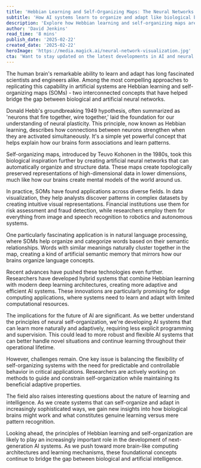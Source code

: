 ```yaml
---
title: 'Hebbian Learning and Self-Organizing Maps: The Neural Networks That Shape Themselves'
subtitle: 'How AI systems learn to organize and adapt like biological brains'
description: 'Explore how Hebbian learning and self-organizing maps are revolutionizing artificial intelligence by mimicking the brain's ability to learn and adapt. From natural language processing to financial analysis, these bio-inspired approaches are creating more flexible and efficient AI systems that could shape the future of machine learning.'
author: 'David Jenkins'
read_time: '8 mins'
publish_date: '2025-02-22'
created_date: '2025-02-22'
heroImage: 'https://media.magick.ai/neural-network-visualization.jpg'
cta: 'Want to stay updated on the latest developments in AI and neural networks? Follow us on LinkedIn for regular insights into cutting-edge technologies that are shaping the future of artificial intelligence.'
---
```


The human brain's remarkable ability to learn and adapt has long fascinated scientists and engineers alike. Among the most compelling approaches to replicating this capability in artificial systems are Hebbian learning and self-organizing maps (SOMs) - two interconnected concepts that have helped bridge the gap between biological and artificial neural networks.

Donald Hebb's groundbreaking 1949 hypothesis, often summarized as 'neurons that fire together, wire together,' laid the foundation for our understanding of neural plasticity. This principle, now known as Hebbian learning, describes how connections between neurons strengthen when they are activated simultaneously. It's a simple yet powerful concept that helps explain how our brains form associations and learn patterns.

Self-organizing maps, introduced by Teuvo Kohonen in the 1980s, took this biological inspiration further by creating artificial neural networks that can automatically organize and structure data. These maps create topologically preserved representations of high-dimensional data in lower dimensions, much like how our brains create mental models of the world around us.

In practice, SOMs have found applications across diverse fields. In data visualization, they help analysts discover patterns in complex datasets by creating intuitive visual representations. Financial institutions use them for risk assessment and fraud detection, while researchers employ them for everything from image and speech recognition to robotics and autonomous systems.

One particularly fascinating application is in natural language processing, where SOMs help organize and categorize words based on their semantic relationships. Words with similar meanings naturally cluster together in the map, creating a kind of artificial semantic memory that mirrors how our brains organize language concepts.

Recent advances have pushed these technologies even further. Researchers have developed hybrid systems that combine Hebbian learning with modern deep learning architectures, creating more adaptive and efficient AI systems. These innovations are particularly promising for edge computing applications, where systems need to learn and adapt with limited computational resources.

The implications for the future of AI are significant. As we better understand the principles of neural self-organization, we're developing AI systems that can learn more naturally and adaptively, requiring less explicit programming and supervision. This could lead to more robust and flexible AI systems that can better handle novel situations and continue learning throughout their operational lifetime.

However, challenges remain. One key issue is balancing the flexibility of self-organizing systems with the need for predictable and controllable behavior in critical applications. Researchers are actively working on methods to guide and constrain self-organization while maintaining its beneficial adaptive properties.

The field also raises interesting questions about the nature of learning and intelligence. As we create systems that can self-organize and adapt in increasingly sophisticated ways, we gain new insights into how biological brains might work and what constitutes genuine learning versus mere pattern recognition.

Looking ahead, the principles of Hebbian learning and self-organization are likely to play an increasingly important role in the development of next-generation AI systems. As we push toward more brain-like computing architectures and learning mechanisms, these foundational concepts continue to bridge the gap between biological and artificial intelligence.